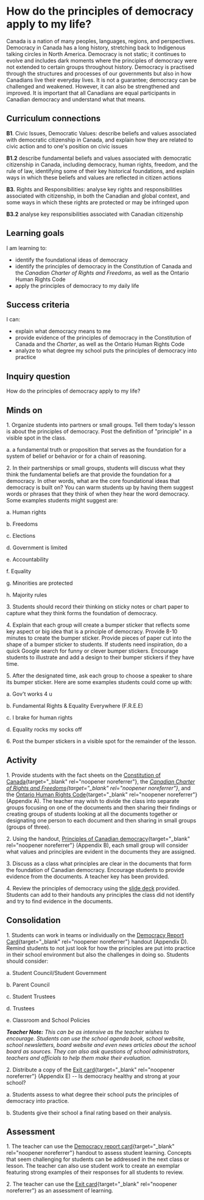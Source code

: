 ﻿# How do the principles of democracy apply to my life?

Canada is a nation of many peoples, languages, regions, and perspectives. Democracy in Canada has a long history, stretching back to Indigenous talking circles in North America. Democracy is not static; it continues to evolve and includes dark moments where the principles of democracy were not extended to certain groups throughout history. Democracy is practised through the structures and processes of our governments but also in how Canadians live their everyday lives. It is not a guarantee; democracy can be challenged and weakened. However, it can also be strengthened and improved. It is important that all Canadians are equal participants in Canadian democracy and understand what that means.

## Curriculum connections

**B1**. Civic Issues, Democratic Values: describe beliefs and values associated with democratic citizenship in Canada, and explain how they are related to civic action and to one's position on civic issues

**B1.2** describe fundamental beliefs and values associated with democratic citizenship in Canada, including democracy, human rights, freedom, and the rule of law, identifying some of their key historical foundations, and explain ways in which these beliefs and values are reflected in citizen actions

**B3.** Rights and Responsibilities: analyse key rights and responsibilities associated with citizenship, in both the Canadian and global context, and some ways in which these rights are protected or may be infringed upon

**B3.2** analyse key responsibilities associated with Canadian citizenship

## Learning goals

I am learning to:

-   identify the foundational ideas of democracy
-   identify the principles of democracy in the Constitution of Canada and the *Canadian Charter of Rights and Freedoms*, as well as the Ontario Human Rights Code
-   apply the principles of democracy to my daily life

## Success criteria

I can:

-   explain what democracy means to me
-   provide evidence of the principles of democracy in the Constitution of Canada and the *Charter*, as well as the Ontario Human Rights Code
-   analyze to what degree my school puts the principles of democracy into practice

## Inquiry question

How do the principles of democracy apply to my life?

## Minds on

1\. Organize students into partners or small groups. Tell them today's lesson is about the principles of democracy. Post the definition of "principle" in a visible spot in the class.

a\. a fundamental truth or proposition that serves as the foundation for a system of belief or behavior or for a chain of reasoning.

2\. In their partnerships or small groups, students will discuss what they think the fundamental beliefs are that provide the foundation for a democracy. In other words, what are the core foundational ideas that democracy is built on? You can warm students up by having them suggest words or phrases that they think of when they hear the word democracy. Some examples students might suggest are:

a\. Human rights

b\. Freedoms

c\. Elections

d\. Government is limited

e\. Accountability

f\. Equality

g\. Minorities are protected

h\. Majority rules

3\. Students should record their thinking on sticky notes or chart paper to capture what they think forms the foundation of democracy.

4\. Explain that each group will create a bumper sticker that reflects some key aspect or big idea that is a principle of democracy. Provide 8-10 minutes to create the bumper sticker. Provide pieces of paper cut into the shape of a bumper sticker to students. If students need inspiration, do a quick Google search for funny or clever bumper stickers. Encourage students to illustrate and add a design to their bumper stickers if they have time.

5\. After the designated time, ask each group to choose a speaker to share its bumper sticker. Here are some examples students could come up with:

a\. Gov't works 4 u

b\. Fundamental Rights & Equality Everywhere (F.R.E.E)

c\. I brake for human rights

d\. Equality rocks my socks off

6\. Post the bumper stickers in a visible spot for the remainder of the lesson.

## Activity

1\. Provide students with the fact sheets on the [Constitution of Canada](https://www.elections.on.ca/content/dam/NGW/sitecontent/curriculum/grade-10-english/1/Appendix%20A%20-%20Fact%20sheet%20The%20Constitution%20of%20Canada.pdf "Opens in a new tab"){target="_blank"
rel="noopener noreferrer"}, the *[Canadian Charter of Rights and
Freedoms](https://www.elections.on.ca/content/dam/NGW/sitecontent/curriculum/grade-10-english/1/Appendix%20A%20-%20Fact%20sheet%20The%20Constitution%20of%20Canada.pdf "Opens in a new tab"){target="_blank"
rel="noopener noreferrer"}*, and the [Ontario Human Rights
Code](https://www.elections.on.ca/content/dam/NGW/sitecontent/curriculum/grade-10-english/1/Appendix%20A%20-%20Fact%20sheet%20The%20Constitution%20of%20Canada.pdf "Opens in a new tab"){target="_blank"
rel="noopener noreferrer"} (Appendix A). The teacher may wish to divide
the class into separate groups focusing on one of the documents and then
sharing their findings or creating groups of students looking at all the
documents together or designating one person to each document and then
sharing in small groups (groups of three).

2\. Using the handout, [Principles of Canadian
democracy](https://www.elections.on.ca/content/dam/NGW/sitecontent/curriculum/grade-10-english/1/Appendix%20B%20-%20Student%20handout%20The%20principles%20of%20Canadian%20democracy.pdf "Opens in a new tab"){target="_blank"
rel="noopener noreferrer"} (Appendix B), each small group will consider
what values and principles are evident in the documents they are
assigned.

3\. Discuss as a class what principles are clear in the documents that
form the foundation of Canadian democracy. Encourage students to provide
evidence from the documents. A teacher key has been provided.

4\. Review the principles of democracy using the [slide
deck](https://www.elections.on.ca/content/dam/NGW/sitecontent/curriculum/grade-10-english/Principles%20of%20Democracy.pptx "Downloads")
provided. Students can add to their handouts any principles the class
did not identify and try to find evidence in the documents.

## Consolidation

1\. Students can work in teams or individually on the [Democracy Report
Card](https://www.elections.on.ca/content/dam/NGW/sitecontent/curriculum/grade-10-english/1/Appendix%20D%20-%20Student%20handout%20Democracy%20report%20card.pdf "Opens in a new tab"){target="_blank"
rel="noopener noreferrer"} handout (Appendix D). Remind students to not
just look for how the principles are put into practice in their school
environment but also the challenges in doing so. Students should
consider:

a\. Student Council/Student Government

b\. Parent Council

c\. Student Trustees

d\. Trustees

e\. Classroom and School Policies

***Teacher Note:** This can be as intensive as the teacher wishes to
encourage. Students can use the school agenda book, school website,
school newsletters, board website and even news articles about the
school board as sources. They can also ask questions of school
administrators, teachers and officials to help them make their
evaluation.*

2\. Distribute a copy of the [Exit
card](https://www.elections.on.ca/content/dam/NGW/sitecontent/curriculum/grade-10-english/1/Appendix%20E%20-%20Student%20handout%20Assessment%20Exit%20card.pdf "Opens in a new tab"){target="_blank"
rel="noopener noreferrer"} (Appendix E) -- Is democracy healthy and
strong at your school?

a\. Students assess to what degree their school puts the principles of
democracy into practice.

b\. Students give their school a final rating based on their analysis.

## Assessment

1\. The teacher can use the [Democracy report
card](https://www.elections.on.ca/content/dam/NGW/sitecontent/curriculum/grade-10-english/1/Appendix%20D%20-%20Student%20handout%20Democracy%20report%20card.pdf "Opens in a new tab"){target="_blank"
rel="noopener noreferrer"} handout to assess student learning. Concepts
that seem challenging for students can be addressed in the next class or
lesson. The teacher can also use student work to create an exemplar
featuring strong examples of their responses for all students to review.

2\. The teacher can use the [Exit
card](https://www.elections.on.ca/content/dam/NGW/sitecontent/curriculum/grade-10-english/1/Appendix%20E%20-%20Student%20handout%20Assessment%20Exit%20card.pdf "Opens in a new tab"){target="_blank"
rel="noopener noreferrer"} as an assessment of learning.

##

